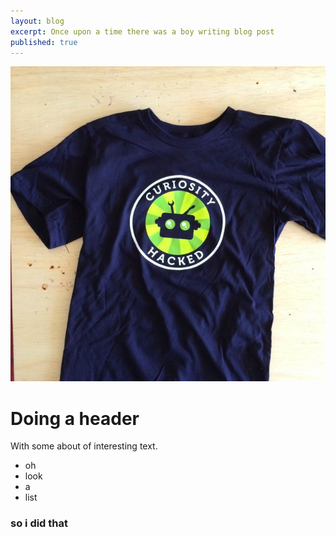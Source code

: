 ```yaml
---
layout: blog
excerpt: Once upon a time there was a boy writing blog post
published: true
---
```


![tshirt.jpg](/media/tshirt.jpg)
# Doing a header #

With some about of interesting text.

* oh
* look
* a
* list

### so i did that ###